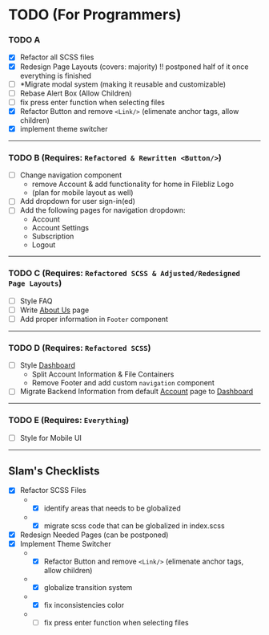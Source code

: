 # TODO (For Programmers)

### TODO A
- [X] Refactor all SCSS files
- [X] Redesign Page Layouts (covers: majority) !! postponed half of it once everything is finished
- [ ] *Migrate modal system (making it reusable and customizable)
- [ ] Rebase Alert Box (Allow Children)
- [ ] fix press enter function when selecting files
- [X] Refactor Button and remove `<Link/>` (elimenate anchor tags, allow children)
- [X] implement theme switcher

<hr/>

### TODO B (Requires: `Refactored & Rewritten <Button/>`)
- [ ] Change navigation component
    - remove Account & add functionality for home in Filebliz Logo
    - (plan for mobile layout as well)
- [ ]  Add dropdown for user sign-in(ed)
- [ ]  Add the following pages for navigation dropdown: <br/>
    - Account <br/>
    - Account Settings <br/>
    - Subscription <br/>
    - Logout

<hr/>

### TODO C (Requires: `Refactored SCSS & Adjusted/Redesigned Page Layouts`)
- [ ] Style FAQ
- [ ] Write [About Us]() page
- [ ] Add proper information in `Footer` component

<hr/>

### TODO D (Requires: `Refactored SCSS`)
- [ ] Style [Dashboard]()
    - Split Account Information & File Containers
    - Remove Footer and add custom `navigation` component
- [ ] Migrate Backend Information from default [Account]() page to [Dashboard]()

<hr/>

### TODO E (Requires: `Everything`)
- [ ] Style for Mobile UI

<hr/>

## Slam's Checklists
- [X] Refactor SCSS Files
    - - [X] identify areas that needs to be globalized
    - - [X] migrate scss code that can be globalized in index.scss
- [X] Redesign Needed Pages (can be postponed)
- [X] Implement Theme Switcher
    - - [X] Refactor Button and remove `<Link/>` (elimenate anchor tags, allow children)

    - - [X] globalize transition system
    - - [X] fix inconsistencies color
    - - [ ] fix press enter function when selecting files

